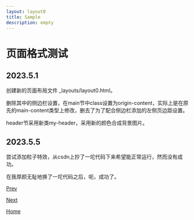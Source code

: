 ```yaml
---
layout: layout0
title: Sample
description: empty
---
```


# 页面格式测试

## 2023.5.1


创建新的页面布局文件 _layouts/layout0.html。

删除其中的侧边栏设置，在main节中class设置为origin-content，实际上是在原先的main-content类型上修改，删去了为了配合侧边栏添加的左侧页边距设置。

header节采用新类my-header，采用新的颜色合成背景图片。

## 2023.5.5


尝试添加粒子特效，从csdn上抄了一坨代码下来希望能正常运行，然而没有成功。

在我厚颜无耻地换了一坨代码之后，呃，成功了。

[Prev](./insert-video.md)

[Next](./out0.md)

[Home](../index.md)